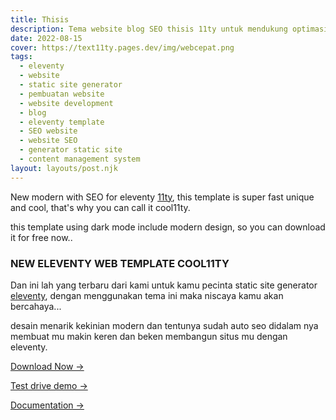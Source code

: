 ```yaml
---
title: Thisis
description: Tema website blog SEO thisis 11ty untuk mendukung optimasi situs mu.
date: 2022-08-15
cover: https://text11ty.pages.dev/img/webcepat.png
tags:
  - eleventy
  - website
  - static site generator
  - pembuatan website
  - website development
  - blog
  - eleventy template
  - SEO website
  - website SEO
  - generator static site
  - content management system
layout: layouts/post.njk
---
```


New modern with SEO for eleventy [11ty](https://11ty.dev), this template is super fast unique and cool, that's why you can call it cool11ty.

this template using dark mode include modern design, so you can download it for free now.. 

### NEW ELEVENTY WEB TEMPLATE COOL11TY

Dan ini lah yang terbaru dari kami untuk kamu pecinta static site generator [eleventy](https://11ty.dev), dengan menggunakan tema ini maka niscaya kamu akan bercahaya...

desain menarik kekinian modern dan tentunya sudah auto seo didalam nya membuat mu makin keren dan beken membangun situs mu dengan eleventy.

[Download Now →](https://github.com/mesinkasir/cool11ty)

[Test drive demo →](https://statisweb.pages.dev/)

[Documentation →](https://www.hockeycomputindo.com/2022/06/new-eleventy-11ty-web-modern-template.html)
